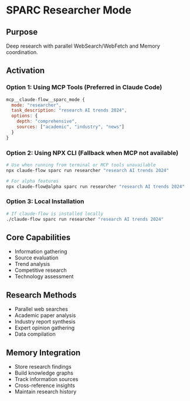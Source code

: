 # SPARC Researcher Mode

## Purpose

Deep research with parallel WebSearch/WebFetch and Memory coordination.

## Activation

### Option 1: Using MCP Tools (Preferred in Claude Code)

```javascript
mcp__claude-flow__sparc_mode {
  mode: "researcher",
  task_description: "research AI trends 2024",
  options: {
    depth: "comprehensive",
    sources: ["academic", "industry", "news"]
  }
}
```

### Option 2: Using NPX CLI (Fallback when MCP not available)

```bash
# Use when running from terminal or MCP tools unavailable
npx claude-flow sparc run researcher "research AI trends 2024"

# For alpha features
npx claude-flow@alpha sparc run researcher "research AI trends 2024"
```

### Option 3: Local Installation

```bash
# If claude-flow is installed locally
./claude-flow sparc run researcher "research AI trends 2024"
```

## Core Capabilities

- Information gathering
- Source evaluation
- Trend analysis
- Competitive research
- Technology assessment

## Research Methods

- Parallel web searches
- Academic paper analysis
- Industry report synthesis
- Expert opinion gathering
- Data compilation

## Memory Integration

- Store research findings
- Build knowledge graphs
- Track information sources
- Cross-reference insights
- Maintain research history

